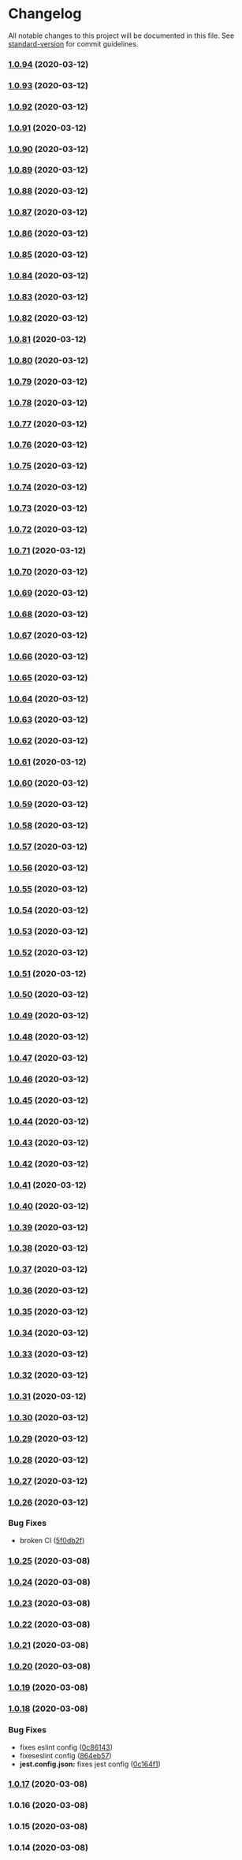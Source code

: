 # Changelog

All notable changes to this project will be documented in this file. See [standard-version](https://github.com/conventional-changelog/standard-version) for commit guidelines.

### [1.0.94](https://github.com/forgaia/fetch/compare/v1.0.93...v1.0.94) (2020-03-12)

### [1.0.93](https://github.com/forgaia/fetch/compare/v1.0.92...v1.0.93) (2020-03-12)

### [1.0.92](https://github.com/forgaia/fetch/compare/v1.0.91...v1.0.92) (2020-03-12)

### [1.0.91](https://github.com/forgaia/fetch/compare/v1.0.90...v1.0.91) (2020-03-12)

### [1.0.90](https://github.com/forgaia/fetch/compare/v1.0.89...v1.0.90) (2020-03-12)

### [1.0.89](https://github.com/forgaia/fetch/compare/v1.0.88...v1.0.89) (2020-03-12)

### [1.0.88](https://github.com/forgaia/fetch/compare/v1.0.87...v1.0.88) (2020-03-12)

### [1.0.87](https://github.com/forgaia/fetch/compare/v1.0.86...v1.0.87) (2020-03-12)

### [1.0.86](https://github.com/forgaia/fetch/compare/v1.0.85...v1.0.86) (2020-03-12)

### [1.0.85](https://github.com/forgaia/fetch/compare/v1.0.84...v1.0.85) (2020-03-12)

### [1.0.84](https://github.com/forgaia/fetch/compare/v1.0.83...v1.0.84) (2020-03-12)

### [1.0.83](https://github.com/forgaia/fetch/compare/v1.0.82...v1.0.83) (2020-03-12)

### [1.0.82](https://github.com/forgaia/fetch/compare/v1.0.81...v1.0.82) (2020-03-12)

### [1.0.81](https://github.com/forgaia/fetch/compare/v1.0.80...v1.0.81) (2020-03-12)

### [1.0.80](https://github.com/forgaia/fetch/compare/v1.0.79...v1.0.80) (2020-03-12)

### [1.0.79](https://github.com/forgaia/fetch/compare/v1.0.78...v1.0.79) (2020-03-12)

### [1.0.78](https://github.com/forgaia/fetch/compare/v1.0.77...v1.0.78) (2020-03-12)

### [1.0.77](https://github.com/forgaia/fetch/compare/v1.0.76...v1.0.77) (2020-03-12)

### [1.0.76](https://github.com/forgaia/fetch/compare/v1.0.75...v1.0.76) (2020-03-12)

### [1.0.75](https://github.com/forgaia/fetch/compare/v1.0.74...v1.0.75) (2020-03-12)

### [1.0.74](https://github.com/forgaia/fetch/compare/v1.0.73...v1.0.74) (2020-03-12)

### [1.0.73](https://github.com/forgaia/fetch/compare/v1.0.72...v1.0.73) (2020-03-12)

### [1.0.72](https://github.com/forgaia/fetch/compare/v1.0.71...v1.0.72) (2020-03-12)

### [1.0.71](https://github.com/forgaia/fetch/compare/v1.0.70...v1.0.71) (2020-03-12)

### [1.0.70](https://github.com/forgaia/fetch/compare/v1.0.69...v1.0.70) (2020-03-12)

### [1.0.69](https://github.com/forgaia/fetch/compare/v1.0.68...v1.0.69) (2020-03-12)

### [1.0.68](https://github.com/forgaia/fetch/compare/v1.0.67...v1.0.68) (2020-03-12)

### [1.0.67](https://github.com/forgaia/fetch/compare/v1.0.66...v1.0.67) (2020-03-12)

### [1.0.66](https://github.com/forgaia/fetch/compare/v1.0.65...v1.0.66) (2020-03-12)

### [1.0.65](https://github.com/forgaia/fetch/compare/v1.0.64...v1.0.65) (2020-03-12)

### [1.0.64](https://github.com/forgaia/fetch/compare/v1.0.63...v1.0.64) (2020-03-12)

### [1.0.63](https://github.com/forgaia/fetch/compare/v1.0.62...v1.0.63) (2020-03-12)

### [1.0.62](https://github.com/forgaia/fetch/compare/v1.0.61...v1.0.62) (2020-03-12)

### [1.0.61](https://github.com/forgaia/fetch/compare/v1.0.60...v1.0.61) (2020-03-12)

### [1.0.60](https://github.com/forgaia/fetch/compare/v1.0.59...v1.0.60) (2020-03-12)

### [1.0.59](https://github.com/forgaia/fetch/compare/v1.0.58...v1.0.59) (2020-03-12)

### [1.0.58](https://github.com/forgaia/fetch/compare/v1.0.57...v1.0.58) (2020-03-12)

### [1.0.57](https://github.com/forgaia/fetch/compare/v1.0.56...v1.0.57) (2020-03-12)

### [1.0.56](https://github.com/forgaia/fetch/compare/v1.0.55...v1.0.56) (2020-03-12)

### [1.0.55](https://github.com/forgaia/fetch/compare/v1.0.54...v1.0.55) (2020-03-12)

### [1.0.54](https://github.com/forgaia/fetch/compare/v1.0.53...v1.0.54) (2020-03-12)

### [1.0.53](https://github.com/forgaia/fetch/compare/v1.0.52...v1.0.53) (2020-03-12)

### [1.0.52](https://github.com/forgaia/fetch/compare/v1.0.51...v1.0.52) (2020-03-12)

### [1.0.51](https://github.com/forgaia/fetch/compare/v1.0.49...v1.0.51) (2020-03-12)

### [1.0.50](https://github.com/forgaia/fetch/compare/v1.0.49...v1.0.50) (2020-03-12)

### [1.0.49](https://github.com/forgaia/fetch/compare/v1.0.48...v1.0.49) (2020-03-12)

### [1.0.48](https://github.com/forgaia/fetch/compare/v1.0.46...v1.0.48) (2020-03-12)

### [1.0.47](https://github.com/forgaia/fetch/compare/v1.0.45...v1.0.47) (2020-03-12)

### [1.0.46](https://github.com/forgaia/fetch/compare/v1.0.43...v1.0.46) (2020-03-12)

### [1.0.45](https://github.com/forgaia/fetch/compare/v1.0.44...v1.0.45) (2020-03-12)

### [1.0.44](https://github.com/forgaia/fetch/compare/v1.0.43...v1.0.44) (2020-03-12)

### [1.0.43](https://github.com/forgaia/fetch/compare/v1.0.42...v1.0.43) (2020-03-12)

### [1.0.42](https://github.com/forgaia/fetch/compare/v1.0.41...v1.0.42) (2020-03-12)

### [1.0.41](https://github.com/forgaia/fetch/compare/v1.0.40...v1.0.41) (2020-03-12)

### [1.0.40](https://github.com/forgaia/fetch/compare/v1.0.39...v1.0.40) (2020-03-12)

### [1.0.39](https://github.com/forgaia/fetch/compare/v1.0.38...v1.0.39) (2020-03-12)

### [1.0.38](https://github.com/forgaia/fetch/compare/v1.0.37...v1.0.38) (2020-03-12)

### [1.0.37](https://github.com/forgaia/fetch/compare/v1.0.36...v1.0.37) (2020-03-12)

### [1.0.36](https://github.com/forgaia/fetch/compare/v1.0.35...v1.0.36) (2020-03-12)

### [1.0.35](https://github.com/forgaia/fetch/compare/v1.0.34...v1.0.35) (2020-03-12)

### [1.0.34](https://github.com/forgaia/fetch/compare/v1.0.33...v1.0.34) (2020-03-12)

### [1.0.33](https://github.com/forgaia/fetch/compare/v1.0.32...v1.0.33) (2020-03-12)

### [1.0.32](https://github.com/forgaia/fetch/compare/v1.0.31...v1.0.32) (2020-03-12)

### [1.0.31](https://github.com/forgaia/fetch/compare/v1.0.30...v1.0.31) (2020-03-12)

### [1.0.30](https://github.com/forgaia/fetch/compare/v1.0.29...v1.0.30) (2020-03-12)

### [1.0.29](https://github.com/forgaia/fetch/compare/v1.0.28...v1.0.29) (2020-03-12)

### [1.0.28](https://github.com/forgaia/fetch/compare/v1.0.27...v1.0.28) (2020-03-12)

### [1.0.27](https://github.com/forgaia/fetch/compare/v1.0.26...v1.0.27) (2020-03-12)

### [1.0.26](https://github.com/forgaia/fetch/compare/v1.0.25...v1.0.26) (2020-03-12)


### Bug Fixes

* broken CI ([5f0db2f](https://github.com/forgaia/fetch/commit/5f0db2f7f58efaa14865b45969c76ca862613c10))

### [1.0.25](https://github.com/forgaia/fetch/compare/v1.0.24...v1.0.25) (2020-03-08)

### [1.0.24](https://github.com/forgaia/fetch/compare/v1.0.23...v1.0.24) (2020-03-08)

### [1.0.23](https://github.com/forgaia/fetch/compare/v1.0.22...v1.0.23) (2020-03-08)

### [1.0.22](https://github.com/forgaia/fetch/compare/v1.0.21...v1.0.22) (2020-03-08)

### [1.0.21](https://github.com/forgaia/fetch/compare/v1.0.20...v1.0.21) (2020-03-08)

### [1.0.20](https://github.com/forgaia/fetch/compare/v1.0.19...v1.0.20) (2020-03-08)

### [1.0.19](https://github.com/forgaia/fetch/compare/v1.0.18...v1.0.19) (2020-03-08)

### [1.0.18](https://github.com/forgaia/fetch/compare/v1.0.17...v1.0.18) (2020-03-08)


### Bug Fixes

* fixes eslint config ([0c86143](https://github.com/forgaia/fetch/commit/0c86143c0db741cf01a4e5b2ff8eaa982b96be70))
* fixeseslint config ([864eb57](https://github.com/forgaia/fetch/commit/864eb57a30294f26ebd95a271726732fee5748c4))
* **jest.config.json:** fixes jest config ([0c164f1](https://github.com/forgaia/fetch/commit/0c164f173dd807724faa541fe711dc0354ae06fa))

### [1.0.17](https://github.com/forgaia/fetch/compare/v1.0.16...v1.0.17) (2020-03-08)

### 1.0.16 (2020-03-08)

### 1.0.15 (2020-03-08)

### 1.0.14 (2020-03-08)
